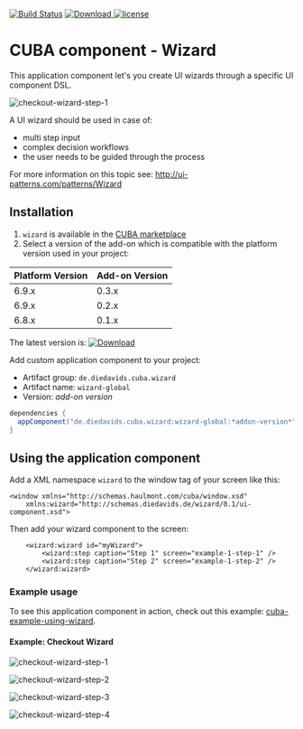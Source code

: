 [![Build Status](https://travis-ci.org/mariodavid/cuba-component-wizard.svg?branch=master)](https://travis-ci.org/mariodavid/cuba-component-wizard)
[ ![Download](https://api.bintray.com/packages/mariodavid/cuba-components/cuba-component-wizard/images/download.svg) ](https://bintray.com/mariodavid/cuba-components/cuba-component-wizard/_latestVersion)
[![license](https://img.shields.io/badge/license-Apache%20License%202.0-blue.svg?style=flat)](http://www.apache.org/licenses/LICENSE-2.0)

CUBA component - Wizard
======================

This application component let's you create UI wizards through a specific UI component DSL. 

![checkout-wizard-step-1](https://github.com/mariodavid/cuba-component-wizard/blob/master/img/checkout-wizard-step-1.png)


A UI wizard should be used in case of:

* multi step input
* complex decision workflows
* the user needs to be guided through the process


For more information on this topic see: http://ui-patterns.com/patterns/Wizard


## Installation


1. `wizard` is available in the [CUBA marketplace](https://www.cuba-platform.com/marketplace/wizard)
2. Select a version of the add-on which is compatible with the platform version used in your project:

| Platform Version | Add-on Version |
| ---------------- | -------------- |
| 6.9.x            | 0.3.x          |
| 6.9.x            | 0.2.x          |
| 6.8.x            | 0.1.x          |


The latest version is: [ ![Download](https://api.bintray.com/packages/mariodavid/cuba-components/cuba-component-wizard/images/download.svg) ](https://bintray.com/mariodavid/cuba-components/cuba-component-wizard/_latestVersion)

Add custom application component to your project:

* Artifact group: `de.diedavids.cuba.wizard`
* Artifact name: `wizard-global`
* Version: *add-on version*

```groovy
dependencies {
  appComponent("de.diedavids.cuba.wizard:wizard-global:*addon-version*")
}
```


## Using the application component

Add a XML namespace `wizard` to the window tag of your screen like this:

    <window xmlns="http://schemas.haulmont.com/cuba/window.xsd"
        xmlns:wizard="http://schemas.diedavids.de/wizard/0.1/ui-component.xsd">


Then add your wizard component to the screen:

        <wizard:wizard id="myWizard">
            <wizard:step caption="Step 1" screen="example-1-step-1" />
            <wizard:step caption="Step 2" screen="example-1-step-2" />
        </wizard:wizard>
        

### Example usage
To see this application component in action, check out this example: [cuba-example-using-wizard](https://github.com/mariodavid/cuba-example-using-wizard).

#### Example: Checkout Wizard
![checkout-wizard-step-1](https://github.com/mariodavid/cuba-component-wizard/blob/master/img/checkout-wizard-step-1.png)

![checkout-wizard-step-2](https://github.com/mariodavid/cuba-component-wizard/blob/master/img/checkout-wizard-step-2.png)

![checkout-wizard-step-3](https://github.com/mariodavid/cuba-component-wizard/blob/master/img/checkout-wizard-step-3.png)

![checkout-wizard-step-4](https://github.com/mariodavid/cuba-component-wizard/blob/master/img/checkout-wizard-step-4.png)
